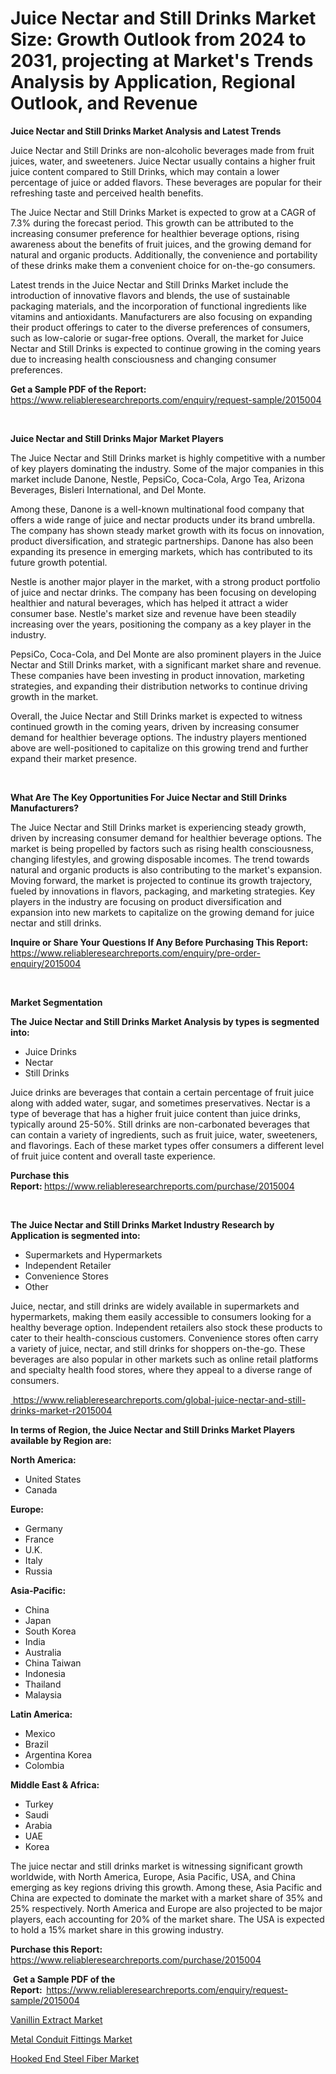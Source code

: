 <p><h1>Juice Nectar and Still Drinks Market Size: Growth Outlook from 2024 to 2031, projecting at Market's Trends Analysis by Application, Regional Outlook, and Revenue</h1></p><p><strong>Juice Nectar and Still Drinks Market Analysis and Latest Trends</strong></p>
<p><p>Juice Nectar and Still Drinks are non-alcoholic beverages made from fruit juices, water, and sweeteners. Juice Nectar usually contains a higher fruit juice content compared to Still Drinks, which may contain a lower percentage of juice or added flavors. These beverages are popular for their refreshing taste and perceived health benefits.</p><p>The Juice Nectar and Still Drinks Market is expected to grow at a CAGR of 7.3% during the forecast period. This growth can be attributed to the increasing consumer preference for healthier beverage options, rising awareness about the benefits of fruit juices, and the growing demand for natural and organic products. Additionally, the convenience and portability of these drinks make them a convenient choice for on-the-go consumers.</p><p>Latest trends in the Juice Nectar and Still Drinks Market include the introduction of innovative flavors and blends, the use of sustainable packaging materials, and the incorporation of functional ingredients like vitamins and antioxidants. Manufacturers are also focusing on expanding their product offerings to cater to the diverse preferences of consumers, such as low-calorie or sugar-free options. Overall, the market for Juice Nectar and Still Drinks is expected to continue growing in the coming years due to increasing health consciousness and changing consumer preferences.</p></p>
<p><strong>Get a Sample PDF of the Report:&nbsp;</strong> <a href="https://www.reliableresearchreports.com/enquiry/request-sample/2015004">https://www.reliableresearchreports.com/enquiry/request-sample/2015004</a></p>
<p>&nbsp;</p>
<p><strong>Juice Nectar and Still Drinks Major Market Players</strong></p>
<p><p>The Juice Nectar and Still Drinks market is highly competitive with a number of key players dominating the industry. Some of the major companies in this market include Danone, Nestle, PepsiCo, Coca-Cola, Argo Tea, Arizona Beverages, Bisleri International, and Del Monte.</p><p>Among these, Danone is a well-known multinational food company that offers a wide range of juice and nectar products under its brand umbrella. The company has shown steady market growth with its focus on innovation, product diversification, and strategic partnerships. Danone has also been expanding its presence in emerging markets, which has contributed to its future growth potential.</p><p>Nestle is another major player in the market, with a strong product portfolio of juice and nectar drinks. The company has been focusing on developing healthier and natural beverages, which has helped it attract a wider consumer base. Nestle's market size and revenue have been steadily increasing over the years, positioning the company as a key player in the industry.</p><p>PepsiCo, Coca-Cola, and Del Monte are also prominent players in the Juice Nectar and Still Drinks market, with a significant market share and revenue. These companies have been investing in product innovation, marketing strategies, and expanding their distribution networks to continue driving growth in the market.</p><p>Overall, the Juice Nectar and Still Drinks market is expected to witness continued growth in the coming years, driven by increasing consumer demand for healthier beverage options. The industry players mentioned above are well-positioned to capitalize on this growing trend and further expand their market presence.</p></p>
<p>&nbsp;</p>
<p><strong>What Are The Key Opportunities For Juice Nectar and Still Drinks Manufacturers?</strong></p>
<p><p>The Juice Nectar and Still Drinks market is experiencing steady growth, driven by increasing consumer demand for healthier beverage options. The market is being propelled by factors such as rising health consciousness, changing lifestyles, and growing disposable incomes. The trend towards natural and organic products is also contributing to the market's expansion. Moving forward, the market is projected to continue its growth trajectory, fueled by innovations in flavors, packaging, and marketing strategies. Key players in the industry are focusing on product diversification and expansion into new markets to capitalize on the growing demand for juice nectar and still drinks.</p></p>
<p><strong>Inquire or Share Your Questions If Any Before Purchasing This Report:</strong> <a href="https://www.reliableresearchreports.com/enquiry/pre-order-enquiry/2015004">https://www.reliableresearchreports.com/enquiry/pre-order-enquiry/2015004</a></p>
<p>&nbsp;</p>
<p><strong>Market Segmentation</strong></p>
<p><strong>The Juice Nectar and Still Drinks Market Analysis by types is segmented into:</strong></p>
<p><ul><li>Juice Drinks</li><li>Nectar</li><li>Still Drinks</li></ul></p>
<p><p>Juice drinks are beverages that contain a certain percentage of fruit juice along with added water, sugar, and sometimes preservatives. Nectar is a type of beverage that has a higher fruit juice content than juice drinks, typically around 25-50%. Still drinks are non-carbonated beverages that can contain a variety of ingredients, such as fruit juice, water, sweeteners, and flavorings. Each of these market types offer consumers a different level of fruit juice content and overall taste experience.</p></p>
<p><strong>Purchase this Report:&nbsp;</strong><a href="https://www.reliableresearchreports.com/purchase/2015004">https://www.reliableresearchreports.com/purchase/2015004</a></p>
<p>&nbsp;</p>
<p><strong>The Juice Nectar and Still Drinks Market Industry Research by Application is segmented into:</strong></p>
<p><ul><li>Supermarkets and Hypermarkets</li><li>Independent Retailer</li><li>Convenience Stores</li><li>Other</li></ul></p>
<p><p>Juice, nectar, and still drinks are widely available in supermarkets and hypermarkets, making them easily accessible to consumers looking for a healthy beverage option. Independent retailers also stock these products to cater to their health-conscious customers. Convenience stores often carry a variety of juice, nectar, and still drinks for shoppers on-the-go. These beverages are also popular in other markets such as online retail platforms and specialty health food stores, where they appeal to a diverse range of consumers.</p></p>
<p><a href="https://www.reliableresearchreports.com/global-juice-nectar-and-still-drinks-market-r2015004">&nbsp;https://www.reliableresearchreports.com/global-juice-nectar-and-still-drinks-market-r2015004</a></p>
<p><strong>In terms of Region, the Juice Nectar and Still Drinks Market Players available by Region are:</strong></p>
<p>
    <p> <strong> North America: </strong>
        <ul>
            <li>United States</li>
            <li>Canada</li>
        </ul>
        </p> 
    <p> <strong> Europe: </strong>
        <ul>
            <li>Germany</li>
            <li>France</li>
            <li>U.K.</li>
            <li>Italy</li>
            <li>Russia</li>
        </ul>
        </p> 
    <p> <strong> Asia-Pacific: </strong>
        <ul>
            <li>China</li>
            <li>Japan</li>
            <li>South Korea</li>
            <li>India</li>
            <li>Australia</li>
            <li>China Taiwan</li>
            <li>Indonesia</li>
            <li>Thailand</li>
            <li>Malaysia</li>
        </ul>
        </p> 
    <p> <strong> Latin America: </strong>
        <ul>
            <li>Mexico</li>
            <li>Brazil</li>
            <li>Argentina Korea</li>
            <li>Colombia</li>
        </ul>
        </p> 
    <p> <strong> Middle East & Africa: </strong>
        <ul>
            <li>Turkey</li>
            <li>Saudi</li>
            <li>Arabia</li>
            <li>UAE</li>
            <li>Korea</li>
        </ul>
    </p>
    </p>
<p><p>The juice nectar and still drinks market is witnessing significant growth worldwide, with North America, Europe, Asia Pacific, USA, and China emerging as key regions driving this growth. Among these, Asia Pacific and China are expected to dominate the market with a market share of 35% and 25% respectively. North America and Europe are also projected to be major players, each accounting for 20% of the market share. The USA is expected to hold a 15% market share in this growing industry.</p></p>
<p><strong>Purchase this Report: </strong><a href="https://www.reliableresearchreports.com/purchase/2015004">https://www.reliableresearchreports.com/purchase/2015004</a></p>
<p>&nbsp;<strong>Get a Sample PDF of the Report:&nbsp;&nbsp;</strong><a href="https://www.reliableresearchreports.com/enquiry/request-sample/2015004">https://www.reliableresearchreports.com/enquiry/request-sample/2015004</a></p>
<p><strong></strong></p>
<p><p><a href="https://mire-aunt-385.notion.site/Vanillin-Extract-Market-Dynamics-2024-2031-Also-about-Its-Market-Trends-Projections-and-Opportuni-8d625f9a02e34de5b66491c5a66a1a6f">Vanillin Extract Market</a></p><p><a href="https://view.publitas.com/reportprime-1/metal-conduit-fittings-market-growth-market-trends-covid-19-impact-and-forecasts-for-period-from-2024-2031/">Metal Conduit Fittings Market</a></p><p><a href="https://invited-way-688.notion.site/Hooked-End-Steel-Fiber-Market-Offers-Provide-Insightful-Data-for-the-Time-Period-from-2024-to-2031-a-ade149419fae4526bb824c7da3a32cb6">Hooked End Steel Fiber Market</a></p></p>